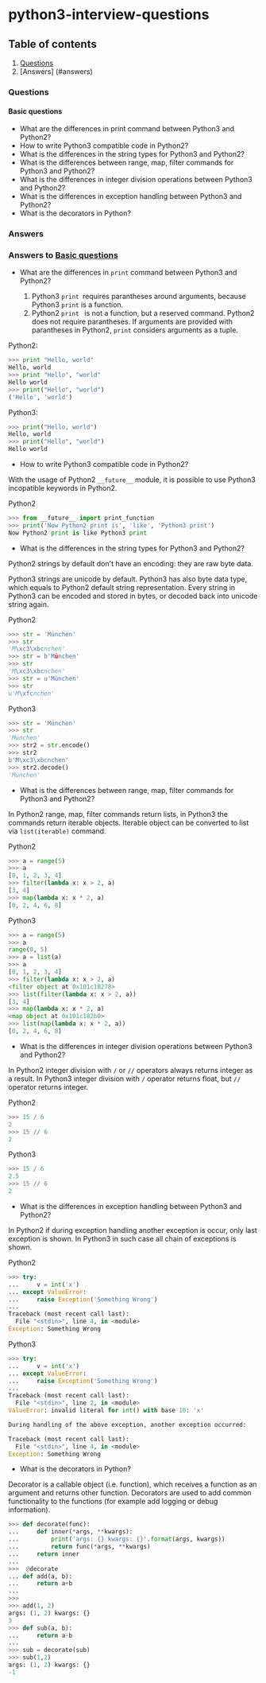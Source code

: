 # python3-interview-questions

## Table of contents

  1. [Questions](#questions)
  2. [Answers] (#answers)
  

### Questions

#### Basic questions
* What are the differences in print command between Python3 and Python2?
* How to write Python3 compatible code in Python2?
* What is the differences in the string types for Python3 and Python2?
* What is the differences between range, map, filter commands for Python3 and Python2?
* What is the differences in integer division operations between Python3 and Python2?
* What is the differences in exception handling between Python3 and Python2?
* What is the decorators in Python?


### Answers

### Answers to [Basic questions](#questions)
* What are the differences in `print` command between Python3 and Python2?

    1. Python3 `print `requires parantheses around arguments, because Python3 `print` is a function. 
    1. Python2 `print ` is not a function, but a reserved command. Python2 does not require parantheses. If arguments are provided with parantheses in Python2, `print` considers arguments as a tuple.


Python2:
```python
>>> print "Hello, world"
Hello, world
>>> print "Hello", "world"
Hello world
>>> print("Hello", "world")
('Hello', 'world')
```
Python3:
```python
>>> print("Hello, world")
Hello, world
>>> print("Hello", "world")
Hello world
```

* How to write Python3 compatible code in Python2?

With the usage of Python2  `__future__` module, it is possible  to use Python3 incopatible keywords in Python2.

Python2
````python
>>> from __future__ import print_function
>>> print('Now Python2 print is', 'like', 'Python3 print')
Now Python2 print is like Python3 print
````

* What is the differences in the string types for Python3 and Python2?

Python2 strings by default don't have an encoding: they are raw byte data.

Python3 strings are unicode by default. Python3 has also byte data type, which equals to Python2 default string representation. Every string in Python3  can be encoded and stored in bytes, or decoded back into unicode string again.

Python2
```python
>>> str = 'München'
>>> str
'M\xc3\xbcnchen'
>>> str = b'München'
>>> str
'M\xc3\xbcnchen'
>>> str = u'München'
>>> str
u'M\xfcnchen'
```
Python3

```python
>>> str = 'München'
>>> str
'München'
>>> str2 = str.encode()
>>> str2
b'M\xc3\xbcnchen'
>>> str2.decode()
'München'
```

* What is the differences between range, map, filter commands for Python3 and Python2?

In Python2 range, map, filter commands return lists, in Python3 the commands return iterable objects. Iterable object can be converted to list via `list(iterable)` command.

Python2
```python
>>> a = range(5)
>>> a
[0, 1, 2, 3, 4]
>>> filter(lambda x: x > 2, a)
[3, 4]
>>> map(lambda x: x * 2, a)
[0, 2, 4, 6, 8]
```

Python3
```python
>>> a = range(5)
>>> a
range(0, 5)
>>> a = list(a)
>>> a
[0, 1, 2, 3, 4]
>>> filter(lambda x: x > 2, a)
<filter object at 0x101c18278>
>>> list(filter(lambda x: x > 2, a))
[3, 4]
>>> map(lambda x: x * 2, a)
<map object at 0x101c182b0>
>>> list(map(lambda x: x * 2, a))
[0, 2, 4, 6, 8]
```

* What is the differences in integer division operations between Python3 and Python2?

In Python2 integer division with `/` or `//` operators always returns integer as a result. 
In Python3 integer division with `/` operator returns float, but `//` operator returns integer. 

Python2
```python
>>> 15 / 6
2
>>> 15 // 6
2
```

Python3
```python
>>> 15 / 6
2.5
>>> 15 // 6
2
```

* What is the differences in exception handling between Python3 and Python2?

In Python2 if during exception handling another exception is occur, only last exception is shown. 
In Python3 in such case all chain of exceptions is shown.

Python2
```python
>>> try:
...     v = int('x')
... except ValueError:
...     raise Exception('Something Wrong')
... 
Traceback (most recent call last):
  File "<stdin>", line 4, in <module>
Exception: Something Wrong
```
Python3
```python
>>> try:
...     v = int('x')
... except ValueError:
...     raise Exception('Something Wrong')
... 
Traceback (most recent call last):
  File "<stdin>", line 2, in <module>
ValueError: invalid literal for int() with base 10: 'x'

During handling of the above exception, another exception occurred:

Traceback (most recent call last):
  File "<stdin>", line 4, in <module>
Exception: Something Wrong
```
* What is the decorators in Python?

Decorator is a callable object (i.e. function), which receives a function as an argument and returns other function.
Decorators are used to add common functionality to the functions (for example add logging or debug information).

```python
>>> def decorate(func):
...     def inner(*args, **kwargs):
...         print('args: {} kwargs: {}'.format(args, kwargs))
...         return func(*args, **kwargs)
...     return inner
...
>>>  @decorate
... def add(a, b):
...     return a+b
...
>>> 
>>> add(1, 2)
args: (1, 2) kwargs: {}
3
>>> def sub(a, b):
...     return a-b
... 
>>> sub = decorate(sub)
>>> sub(1,2)
args: (1, 2) kwargs: {}
-1
```
